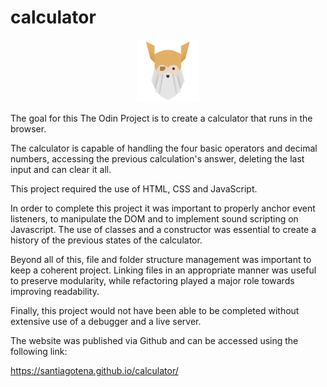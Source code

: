 # calculator

<p align="center">
<img src="https://github.com/santiagotena/assets/blob/master/logos/TOP%20logo.png?raw=true" alt="The Odin Project Logo" width="100" height="100">
</p>
 
The goal for this The Odin Project is to create a calculator that runs in the browser.

The calculator is capable of handling the four basic operators and decimal numbers, accessing the previous calculation's answer, deleting the last input and can clear it all.

This project required the use of HTML, CSS and JavaScript.

In order to complete this project it was important to properly anchor event listeners, to manipulate the DOM and to implement sound scripting on Javascript. The use of classes and a constructor was essential to create a history of the previous states of the calculator.

Beyond all of this, file and folder structure management was important to keep a coherent project. Linking files in an appropriate manner was useful to preserve modularity, while refactoring played a major role towards improving readability.

Finally, this project would not have been able to be completed without extensive use of a debugger and a live server.

The website was published via Github and can be accessed using the following link:

https://santiagotena.github.io/calculator/
